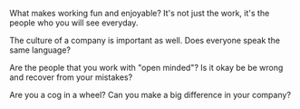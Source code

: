 What makes working fun and enjoyable?  It's not just the work, it's the people who you will see everyday.

The culture of a company is important as well. Does everyone speak the same language?

Are the people that you work with "open minded"?  Is it okay be be wrong and recover from your mistakes?

Are you a cog in a wheel? Can you make a big difference in your company?